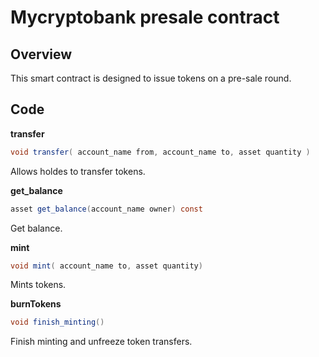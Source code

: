 # Mycryptobank presale contract
## Overview
This smart contract is designed to issue tokens on a pre-sale round.

## Code
**transfer**
```cs
void transfer( account_name from, account_name to, asset quantity )
```
Allows holdes to transfer tokens.

**get_balance**
```cs
asset get_balance(account_name owner) const 
```
Get balance.

**mint**
```cs
void mint( account_name to, asset quantity)
```
Mints tokens.

**burnTokens**
```cs
void finish_minting()
```
Finish minting and unfreeze token transfers.
